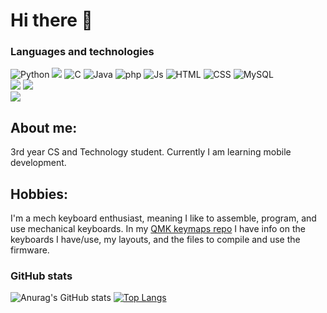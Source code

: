 # Hi there 👋


### Languages and technologies
![Python](https://img.shields.io/badge/Python-3776AB?style=for-the-badge&logo=python&logoColor=white) ![](https://img.shields.io/badge/C-00599C?style=for-the-badge&logo=c&logoColor=white) ![C](https://img.shields.io/badge/C%2B%2B-00599C?style=for-the-badge&logo=c%2B%2B&logoColor=white) ![Java](https://img.shields.io/badge/Java-ED8B00?style=for-the-badge&logo=java&logoColor=white) ![php](https://img.shields.io/badge/PHP-777BB4?style=for-the-badge&logo=php&logoColor=white) ![Js](https://img.shields.io/badge/JavaScript-F7DF1E?style=for-the-badge&logo=javascript&logoColor=black) ![HTML](https://img.shields.io/badge/HTML5-E34F26?style=for-the-badge&logo=html5&logoColor=white) ![CSS](https://img.shields.io/badge/CSS3-1572B6?style=for-the-badge&logo=css3&logoColor=white) ![MySQL](https://img.shields.io/badge/MySQL-00000F?style=for-the-badge&logo=mysql&logoColor=white) 
</br>
![](https://img.shields.io/badge/-Raspberry%20Pi-C51A4A?style=for-the-badge&logo=Raspberry-Pi) ![](https://img.shields.io/badge/-Arduino-00979D?style=for-the-badge&logo=Arduino&logoColor=white)  
![](https://img.shields.io/badge/git%20-%23F05033.svg?&style=for-the-badge&logo=git&logoColor=white)  
## About me:
3rd year CS and Technology student. 
Currently I am learning mobile development.
## Hobbies:
I'm a mech keyboard enthusiast, meaning I like to assemble, program, and use mechanical keyboards.
In my [QMK keymaps repo](https://github.com/v-franco/qmk-keymaps) I have info on the keyboards I have/use, my layouts, and the files to compile and use the firmware.

### GitHub stats
![Anurag's GitHub stats](https://github-readme-stats.vercel.app/api?username=v-franco&count_private=true&theme=react)
[![Top Langs](https://github-readme-stats.vercel.app/api/top-langs/?username=v-franco&layout=compact&theme=react&langs_count=10&hide=ASP.NET)](https://github.com/anuraghazra/github-readme-stats)
<!--
**v-franco/v-franco** is a ✨ _special_ ✨ repository because its `README.md` (this file) appears on your GitHub profile.

Here are some ideas to get you started:

- 🔭 I’m currently working on ...
- 🌱 I’m currently learning ...
- 👯 I’m looking to collaborate on ...
- 🤔 I’m looking for help with ...
- 💬 Ask me about ...
- 📫 How to reach me: ...
- 😄 Pronouns: ...
- ⚡ Fun fact: ...
-->
